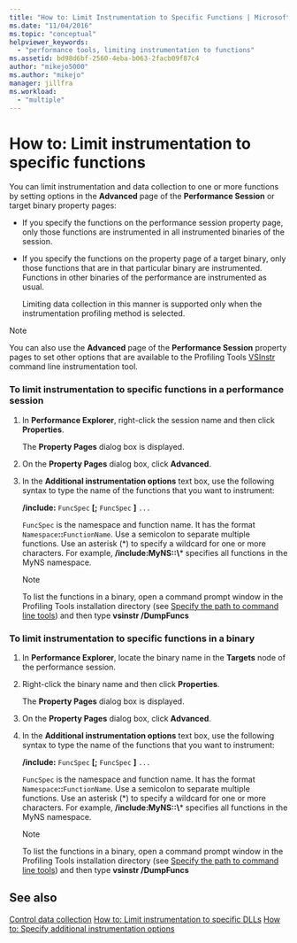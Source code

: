 ```yaml
---
title: "How to: Limit Instrumentation to Specific Functions | Microsoft Docs"
ms.date: "11/04/2016"
ms.topic: "conceptual"
helpviewer_keywords:
  - "performance tools, limiting instrumentation to functions"
ms.assetid: bd98d6bf-2560-4eba-b063-2facb09f87c4
author: "mikejo5000"
ms.author: "mikejo"
manager: jillfra
ms.workload:
  - "multiple"
---
```

# How to: Limit instrumentation to specific functions
You can limit instrumentation and data collection to one or more functions by setting options in the **Advanced** page of the **Performance Session** or target binary property pages:

- If you specify the functions on the performance session property page, only those functions are instrumented in all instrumented binaries of the session.

- If you specify the functions on the property page of a target binary, only those functions that are in that particular binary are instrumented. Functions in other binaries of the performance are instrumented as usual.

  Limiting data collection in this manner is supported only when the instrumentation profiling method is selected.

> [!NOTE]
>  You can also use the **Advanced** page of the **Performance Session** property pages to set other options that are available to the Profiling Tools [VSInstr](../profiling/vsinstr.md) command line instrumentation tool.

### To limit instrumentation to specific functions in a performance session

1. In **Performance Explorer**, right-click the session name and then click **Properties**.

    The **Property Pages** dialog box is displayed.

2. On the **Property Pages** dialog box, click **Advanced**.

3. In the **Additional instrumentation options** text box, use the following syntax to type the name of the functions that you want to instrument:

    **/include:** `FuncSpec` **[;** `FuncSpec` **]** `...`

    `FuncSpec` is the namespace and function name. It has the format `Namespace`**::**`FunctionName`. Use a semicolon to separate multiple functions. Use an asterisk (\*) to specify a wildcard for one or more characters. For example, **/include:MyNS::\\*** specifies all functions in the MyNS namespace.

   > [!NOTE]
   >  To list the functions in a binary, open a command prompt window in the Profiling Tools installation directory (see [Specify the path to command line tools](../profiling/specifying-the-path-to-profiling-tools-command-line-tools.md)) and then type **vsinstr /DumpFuncs**

### To limit instrumentation to specific functions in a binary

1. In **Performance Explorer**, locate the binary name in the **Targets** node of the performance session.

2. Right-click the binary name and then click **Properties**.

    The **Property Pages** dialog box is displayed.

3. On the **Property Pages** dialog box, click **Advanced**.

4. In the **Additional instrumentation options** text box, use the following syntax to type the name of the functions that you want to instrument:

    **/include:** `FuncSpec` **[;** `FuncSpec` **]** `...`

    `FuncSpec` is the namespace and function name. It has the format `Namespace`**::**`FunctionName`. Use a semicolon to separate multiple functions. Use an asterisk (\*) to specify a wildcard for one or more characters. For example, **/include:MyNS::\\*** specifies all functions in the MyNS namespace.

   > [!NOTE]
   >  To list the functions in a binary, open a command prompt window in the Profiling Tools installation directory (see [Specify the path to command line tools](../profiling/specifying-the-path-to-profiling-tools-command-line-tools.md)) and then type **vsinstr /DumpFuncs**

## See also
 [Control data collection](../profiling/controlling-data-collection.md)
 [How to: Limit instrumentation to specific DLLs](../profiling/how-to-limit-instrumentation-to-specific-dlls.md)
 [How to: Specify additional instrumentation options](../profiling/how-to-specify-additional-instrumentation-options.md)